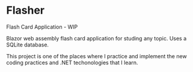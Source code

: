 # Flasher
Flash Card Application - WIP

Blazor web assembly flash card application for studing any topic.
Uses a SQLite database.

This project is one of the places where I practice and implement the new coding practices and .NET techonologies that I learn.
